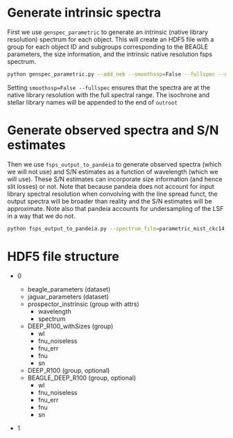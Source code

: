 # Generate intrinsic spectra

First we use `genspec_parametric` to generate an intrinsic (native library
resolution) spectrum for each object.  This will create an HDF5 file with a group for each object ID and subgroups corresponding to the BEAGLE parameters, the size information, and the intrinsic native resolution fsps spectrum.

```bash
python genspec_parametric.py --add_neb --smoothssp=False --fullspec --outroot=parametric
```

Setting `smoothssp=False --fullspec` ensures that the spectra are at the native library resolution with the full spectral range.  The isochrone and stellar library names will be appended to the end of `outroot`


# Generate observed spectra and S/N estimates

Then we use `fsps_output_to_pandeia` to generate observed spectra (which we will
not use) and S/N estimates as a function of wavelength (which we will use).
These S/N estimates can incorporate size information (and hence slit losses) or
not.  Note that because pandeia does not account for input library spectral resolution when convolving with the line spread funct, the output spectra will be broader than reality and the S/N estimates will be approximate.  Note also that pandeia accounts for undersampling of the LSF in a way that we do not.

```bash
python fsps_output_to_pandeia.py --spectrum_file=parametric_mist_ckc14.h5 --use_sizes --nobj=5000
```


# HDF5 file structure

- 0
  - beagle_parameters (dataset)
  - jaguar_parameters (dataset)
  - prospector_instrinsic (group with attrs)
    - wavelength
    - spectrum
  - DEEP_R100_withSizes (group)
    - wl
    - fnu_noiseless
    - fnu_err
    - fnu
    - sn
  - DEEP_R100 (group, optional)
  - BEAGLE_DEEP_R100 (group, optional)
    - wl
    - fnu_noiseless
    - fnu_err
    - fnu
    - sn

- 1